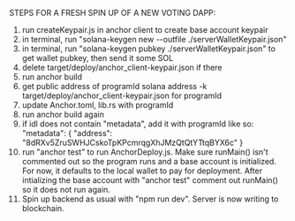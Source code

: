 STEPS FOR A FRESH SPIN UP OF A NEW VOTING DAPP:

1. run createKeypair.js in anchor client to create base account keypair
2. in terminal, run "solana-keygen new --outfile ./serverWalletKeypair.json"
3. in terminal, run "solana-keygen pubkey ./serverWalletKeypair.json" to get wallet pubkey, then send it some SOL
4. delete target/deploy/anchor_client-keypair.json if there
5. run anchor build
6. get public address of programId solana address -k target/deploy/anchor_client-keypair.json for programId
7. update Anchor.toml, lib.rs with programId
8. run anchor build again
9. if idl does not contain "metadata", add it with programId like so:
"metadata": {
    "address": "8dRXv5ZruSWHJCskoTpKPcmrqgXhJMzQtQtYTtqBYX6c"
}
10. run "anchor test" to run AnchorDeploy.js. Make sure runMain() isn't commented out so the program runs
    and a base account is initialized. For now, it defaults to the local wallet to pay for deployment.
    After intializing the base account with "anchor test" comment out runMain() so it does not run again.
11. Spin up backend as usual with "npm run dev". Server is now writing to blockchain.